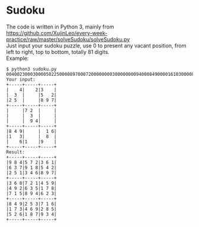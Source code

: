 # Sudoku

The code is written in Python 3, mainly from <https://github.com/XujinLeo/every-week-practice/raw/master/solveSudoku/solveSudoku.py> </br>
Just input your sudoku puzzle, use 0 to present any vacant position, from left to right, top to bottom, totally 81 digits. </br>
Example:
```
$ python3 sudoku.py 004002300030000502250000897000720000000030000000094000849000016103000080006100900
Your input:
+-----+-----+-----+
|    4|    2|3    |
|  3  |     |5   2|
|2 5  |     |8 9 7|
+-----+-----+-----+
|     |7 2  |     |
|     |  3  |     |
|     |  9 4|     |
+-----+-----+-----+
|8 4 9|     |  1 6|
|1   3|     |  8  |
|    6|1    |9    |
+-----+-----+-----+
Result:
+-----+-----+-----+
|9 8 4|5 7 2|3 6 1|
|6 3 7|9 1 8|5 4 2|
|2 5 1|3 4 6|8 9 7|
+-----+-----+-----+
|3 6 8|7 2 1|4 5 9|
|4 9 2|6 3 5|1 7 8|
|7 1 5|8 9 4|6 2 3|
+-----+-----+-----+
|8 4 9|2 5 3|7 1 6|
|1 7 3|4 6 9|2 8 5|
|5 2 6|1 8 7|9 3 4|
+-----+-----+-----+
```
